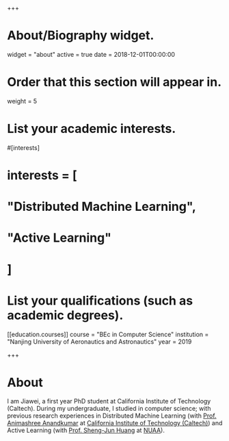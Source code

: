 +++
# About/Biography widget.
widget = "about"
active = true
date = 2018-12-01T00:00:00

# Order that this section will appear in.
weight = 5

# List your academic interests.
#[interests]
#  interests = [
#    "Distributed Machine Learning",
#    "Active Learning"
#  ]

# List your qualifications (such as academic degrees).


[[education.courses]]
  course = "BEc in Computer Science"
  institution = "Nanjing University of Aeronautics and Astronautics"
  year = 2019
 
+++

# About

I am Jiawei, a first year PhD student at California Institute of Technology (Caltech). During my undergraduate, I studied in computer science; with previous research experiences in Distributed Machine Learning (with [Prof. Animashree Anandkumar](http://tensorlab.cms.caltech.edu/users/anima/) at [California Institute of Technology (Caltech)](http://www.cms.caltech.edu/)) and Active Learning (with [Prof. Sheng-Jun Huang](http://parnec.nuaa.edu.cn/huangsj/) at [NUAA](http://parnec.nuaa.edu.cn/)).
